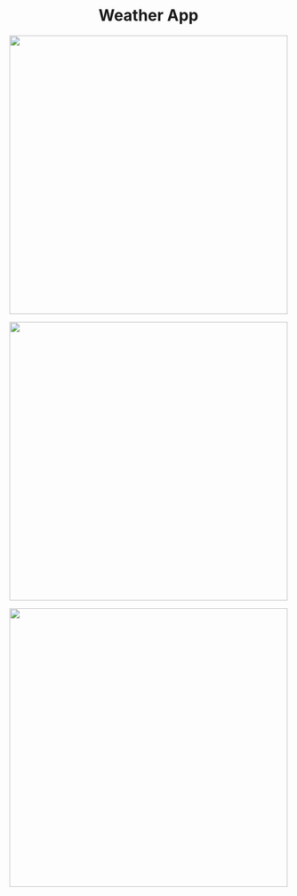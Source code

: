 <h1 align="center">Weather App</h1>


<p align="center">
<img width="500px" src="https://user-images.githubusercontent.com/80118217/201966074-b2235378-db6d-44ae-a7a2-2a0c868e6f39.JPG">
</p>


<p align="center">
<img width="500px" src="https://user-images.githubusercontent.com/80118217/201969245-b3ae0e40-72d6-4d3c-8b97-3ee03fcd2eca.JPG">
</p>

<p align="center">
<img width="500px" src="https://user-images.githubusercontent.com/80118217/201970106-30eb31d6-cf26-4333-b92a-e00d482082af.JPG">
</p>

